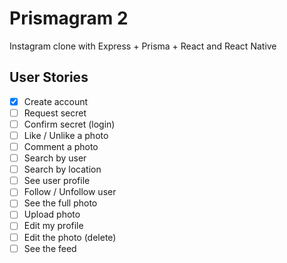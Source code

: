 # Prismagram 2

Instagram clone with Express + Prisma + React and React Native

## User Stories

- [x] Create account
- [ ] Request secret
- [ ] Confirm secret (login)
- [ ] Like / Unlike a photo
- [ ] Comment a photo
- [ ] Search by user
- [ ] Search by location
- [ ] See user profile
- [ ] Follow / Unfollow user
- [ ] See the full photo
- [ ] Upload photo
- [ ] Edit my profile
- [ ] Edit the photo (delete)
- [ ] See the feed
